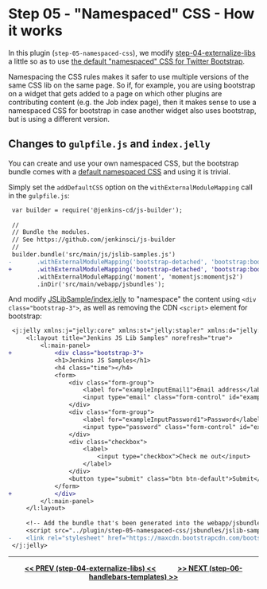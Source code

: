 # Step 05 - "Namespaced" CSS - How it works
In this plugin (`step-05-namespaced-css`), we modify <a href="../../../tree/master/step-04-externalize-libs">step-04-externalize-libs</a>
a little so as to use [the default "namespaced" CSS for Twitter Bootstrap](https://github.com/jenkinsci/js-libs/tree/master/bootstrap#css-namespacing).

Namespacing the CSS rules makes it safer to use multiple versions of the same CSS lib on the same page. So if, for example, you are
using bootstrap on a widget that gets added to a page on which other plugins are contributing content (e.g. the Job index page),
then it makes sense to use a namespaced CSS for bootstrap in case another widget also uses bootstrap, but is using a different version.

## Changes to `gulpfile.js` and `index.jelly`
You can create and use your own namespaced CSS, but the bootstrap bundle comes with a
[default namespaced CSS](https://github.com/jenkinsci/js-libs/tree/master/bootstrap#css-namespacing) and using it is trivial.

Simply set the `addDefaultCSS` option on the `withExternalModuleMapping` call in the `gulpfile.js`:

```diff
 var builder = require('@jenkins-cd/js-builder');
 
 //
 // Bundle the modules.
 // See https://github.com/jenkinsci/js-builder
 //
 builder.bundle('src/main/js/jslib-samples.js')
-       .withExternalModuleMapping('bootstrap-detached', 'bootstrap:bootstrap3')
+       .withExternalModuleMapping('bootstrap-detached', 'bootstrap:bootstrap3', {addDefaultCSS: true})
        .withExternalModuleMapping('moment', 'momentjs:momentjs2')
        .inDir('src/main/webapp/jsbundles');
```

And modify [JSLibSample/index.jelly](src/main/resources/org/jenkinsci/ui/samples/JSLibSample/index.jelly) to "namespace" the content
using `<div class="bootstrap-3">`, as well as removing the CDN `<script>` element for bootstrap:

```diff
 <j:jelly xmlns:j="jelly:core" xmlns:st="jelly:stapler" xmlns:d="jelly:define" xmlns:l="/lib/layout" xmlns:t="/lib/hudson" xmlns:s="/lib/form">
     <l:layout title="Jenkins JS Lib Samples" norefresh="true">
         <l:main-panel>
+            <div class="bootstrap-3">
             <h1>Jenkins JS Samples</h1>
             <h4 class="time"></h4>
             <form>
                 <div class="form-group">
                     <label for="exampleInputEmail1">Email address</label>
                     <input type="email" class="form-control" id="exampleInputEmail1" placeholder="Email"></input>
                 </div>
                 <div class="form-group">
                     <label for="exampleInputPassword1">Password</label>
                     <input type="password" class="form-control" id="exampleInputPassword1" placeholder="Password"></input>
                 </div>
                 <div class="checkbox">
                     <label>
                         <input type="checkbox">Check me out</input>
                     </label>
                 </div>
                 <button type="submit" class="btn btn-default">Submit</button>
             </form>
+            </div>
         </l:main-panel>
     </l:layout>
     
     <!-- Add the bundle that's been generated into the webapp/jsbundles folder (by the gulpfile.js) -->
     <script src="../plugin/step-05-namespaced-css/jsbundles/jslib-samples.js" type="text/javascript"></script>
-    <link rel="stylesheet" href="https://maxcdn.bootstrapcdn.com/bootstrap/3.3.5/css/bootstrap.min.css" ></link>
 </j:jelly>
```

<hr/>
<p align="center">
<b><a href="../../../tree/master/step-04-externalize-libs">&lt;&lt; PREV (step-04-externalize-libs) &lt;&lt;</a>  &nbsp;&nbsp;&nbsp;&nbsp;&nbsp;&nbsp;&nbsp;&nbsp;&nbsp;&nbsp;&nbsp;  <a href="../../../tree/master/step-06-handlebars-templates">&gt;&gt; NEXT (step-06-handlebars-templates) &gt;&gt;</a></b>
</p>

[Node.js]: https://nodejs.org
[Gulp]: https://github.com/gulpjs/gulp
[jenkins-js-builder]: https://github.com/jenkinsci/js-builder
[jenkins-js-modules]: https://github.com/jenkinsci/js-modules
[jenkins-js-libs]: https://github.com/jenkinsci/js-libs
[CommonJS]: http://www.commonjs.org/
[jquery-detached]: https://github.com/tfennelly/jquery-detached
[bootstrap-detached]: https://github.com/tfennelly/bootstrap-detached
[Browserify]: http://browserify.org/
[bundle]: https://github.com/jenkinsci/js-modules/blob/master/FAQs.md#what-is-the-difference-between-a-module-and-a-bundle

